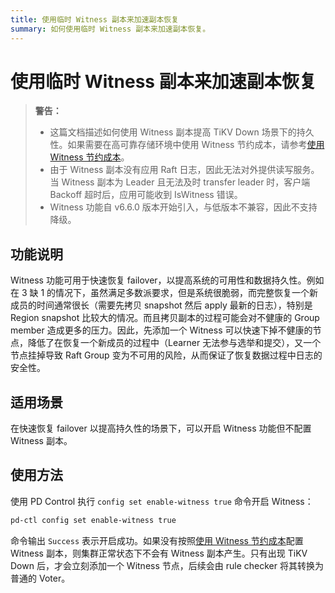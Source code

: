 ```yaml
---
title: 使用临时 Witness 副本来加速副本恢复
summary: 如何使用临时 Witness 副本来加速副本恢复。
---
```


# 使用临时 Witness 副本来加速副本恢复

> **警告：**
>
> - 这篇文档描述如何使用 Witness 副本提高 TiKV Down 场景下的持久性。如果需要在高可靠存储环境中使用 Witness 节约成本，请参考[使用 Witness 节约成本](/use-witness-to-save-costs.md)。
> - 由于 Witness 副本没有应用 Raft 日志，因此无法对外提供读写服务。当 Witness 副本为 Leader 且无法及时 transfer leader 时，客户端 Backoff 超时后，应用可能收到 IsWitness 错误。
> - Witness 功能自 v6.6.0 版本开始引入，与低版本不兼容，因此不支持降级。

## 功能说明

Witness 功能可用于快速恢复 failover，以提高系统的可用性和数据持久性。例如在 3 缺 1 的情况下，虽然满足多数派要求，但是系统很脆弱，而完整恢复一个新成员的时间通常很长（需要先拷贝 snapshot 然后 apply 最新的日志），特别是 Region snapshot 比较大的情况。而且拷贝副本的过程可能会对不健康的 Group member 造成更多的压力。因此，先添加一个 Witness 可以快速下掉不健康的节点，降低了在恢复一个新成员的过程中（Learner 无法参与选举和提交），又一个节点挂掉导致 Raft Group 变为不可用的风险，从而保证了恢复数据过程中日志的安全性。

## 适用场景

在快速恢复 failover 以提高持久性的场景下，可以开启 Witness 功能但不配置 Witness 副本。

## 使用方法

使用 PD Control 执行 `config set enable-witness true` 命令开启 Witness：

```bash
pd-ctl config set enable-witness true
```

命令输出 `Success` 表示开启成功。如果没有按照[使用 Witness 节约成本](/use-witness-to-save-costs.md)配置 Witness 副本，则集群正常状态下不会有 Witness 副本产生。只有出现 TiKV Down 后，才会立刻添加一个 Witness 节点，后续会由 rule checker 将其转换为普通的 Voter。